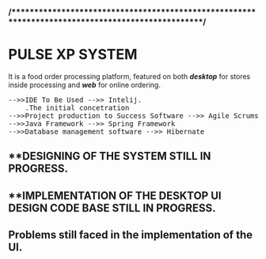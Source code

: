 <h3>/*************************************************************************************************/</h3>


 <h1>PULSE XP SYSTEM</h1> 
 
 <p>It is a food order processing platform, featured on both <b><i>desktop</i></b> for stores inside processing and <b><i>web</i></b> for online ordering.</p>

<pre>
-->>IDE To Be Used -->> Intelij.
    .The initial concetration
-->>Project production to Success Software -->> Agile Scrums
-->>Java Framework -->> Spring Framework
-->>Database management software -->> Hibernate
</pre>

<h2>**DESIGNING OF THE SYSTEM STILL IN PROGRESS.</h2>

<h2>**IMPLEMENTATION OF THE DESKTOP UI DESIGN CODE BASE STILL IN PROGRESS.</h2>

<h2>Problems still faced in the implementation of the UI.</h2>


